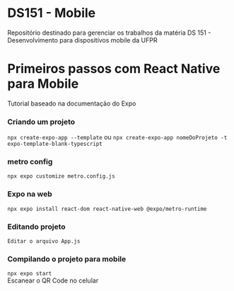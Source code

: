 # DS151 - Mobile

Repositório destinado para gerenciar os trabalhos da matéria DS 151 - Desenvolvimento para dispositívos mobile da UFPR

# Primeiros passos com React Native para Mobile

Tutorial baseado na documentação do Expo

### Criando um projeto

`npx create-expo-app --template`
ou
`npx create-expo-app nomeDoProjeto -t expo-template-blank-typescript`

### metro config

`npx expo customize metro.config.js`

### Expo na web

`npx expo install react-dom react-native-web @expo/metro-runtime`

### Editando projeto

`Editar o arquivo App.js`

### Compilando o projeto para mobile

`npx expo start` \
Escanear o QR Code no celular
